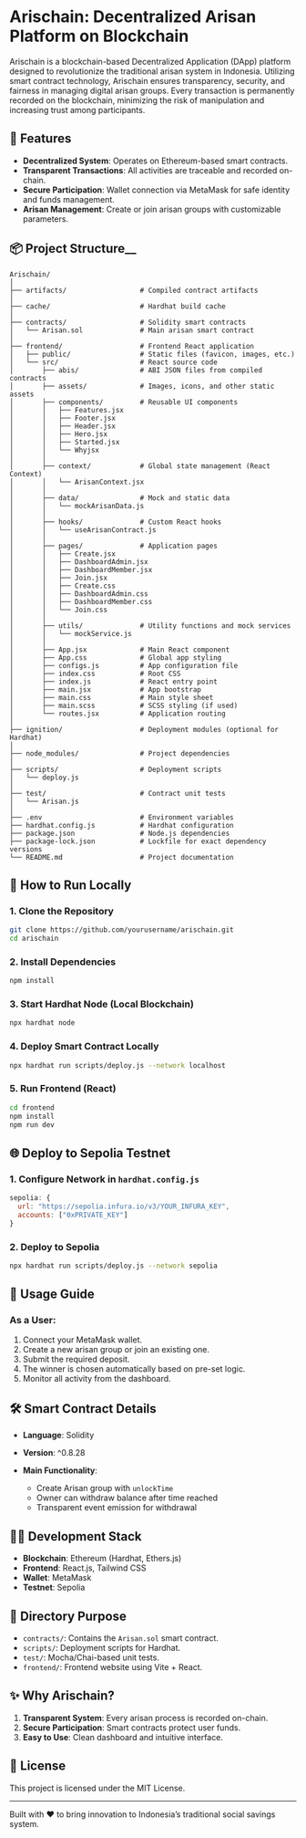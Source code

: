 # Arischain: Decentralized Arisan Platform on Blockchain

Arischain is a blockchain-based Decentralized Application (DApp) platform designed to revolutionize the traditional arisan system in Indonesia. Utilizing smart contract technology, Arischain ensures transparency, security, and fairness in managing digital arisan groups. Every transaction is permanently recorded on the blockchain, minimizing the risk of manipulation and increasing trust among participants.

## 🚀 Features

* **Decentralized System**: Operates on Ethereum-based smart contracts.
* **Transparent Transactions**: All activities are traceable and recorded on-chain.
* **Secure Participation**: Wallet connection via MetaMask for safe identity and funds management.
* **Arisan Management**: Create or join arisan groups with customizable parameters.

## 📦 Project Structure__

```
Arischain/
│
├── artifacts/                  # Compiled contract artifacts
│
├── cache/                      # Hardhat build cache
│
├── contracts/                  # Solidity smart contracts
│   └── Arisan.sol              # Main arisan smart contract
│
├── frontend/                   # Frontend React application
│   ├── public/                 # Static files (favicon, images, etc.)
│   └── src/                    # React source code
│       ├── abis/               # ABI JSON files from compiled contracts
│       ├── assets/             # Images, icons, and other static assets
│       ├── components/         # Reusable UI components
│       │   ├── Features.jsx
│       │   ├── Footer.jsx
│       │   ├── Header.jsx
│       │   ├── Hero.jsx
│       │   ├── Started.jsx
│       │   └── Whyjsx
│       │
│       ├── context/            # Global state management (React Context)
│       │   └── ArisanContext.jsx
│       │
│       ├── data/               # Mock and static data
│       │   └── mockArisanData.js
│       │
│       ├── hooks/              # Custom React hooks
│       │   └── useArisanContract.js
│       │
│       ├── pages/              # Application pages
│       │   ├── Create.jsx
│       │   ├── DashboardAdmin.jsx
│       │   ├── DashboardMember.jsx
│       │   ├── Join.jsx
│       │   ├── Create.css
│       │   ├── DashboardAdmin.css
│       │   ├── DashboardMember.css
│       │   └── Join.css
│       │
│       ├── utils/              # Utility functions and mock services
│       │   └── mockService.js
│       │
│       ├── App.jsx             # Main React component
│       ├── App.css             # Global app styling
│       ├── configs.js          # App configuration file
│       ├── index.css           # Root CSS
│       ├── index.js            # React entry point
│       ├── main.jsx            # App bootstrap
│       ├── main.css            # Main style sheet
│       ├── main.scss           # SCSS styling (if used)
│       └── routes.jsx          # Application routing
│
├── ignition/                   # Deployment modules (optional for Hardhat)
│
├── node_modules/               # Project dependencies
│
├── scripts/                    # Deployment scripts
│   └── deploy.js
│
├── test/                       # Contract unit tests
│   └── Arisan.js
│
├── .env                        # Environment variables
├── hardhat.config.js           # Hardhat configuration
├── package.json                # Node.js dependencies
├── package-lock.json           # Lockfile for exact dependency versions
└── README.md                   # Project documentation

```

## 🧪 How to Run Locally

### 1. Clone the Repository

```bash
git clone https://github.com/yourusername/arischain.git
cd arischain
```

### 2. Install Dependencies

```bash
npm install
```

### 3. Start Hardhat Node (Local Blockchain)

```bash
npx hardhat node
```

### 4. Deploy Smart Contract Locally

```bash
npx hardhat run scripts/deploy.js --network localhost
```

### 5. Run Frontend (React)

```bash
cd frontend
npm install
npm run dev
```

## 🌐 Deploy to Sepolia Testnet

### 1. Configure Network in `hardhat.config.js`

```javascript
sepolia: {
  url: "https://sepolia.infura.io/v3/YOUR_INFURA_KEY",
  accounts: ["0xPRIVATE_KEY"]
}
```

### 2. Deploy to Sepolia

```bash
npx hardhat run scripts/deploy.js --network sepolia
```

## 📖 Usage Guide

### As a User:

1. Connect your MetaMask wallet.
2. Create a new arisan group or join an existing one.
3. Submit the required deposit.
4. The winner is chosen automatically based on pre-set logic.
5. Monitor all activity from the dashboard.

## 🛠 Smart Contract Details

* **Language**: Solidity
* **Version**: ^0.8.28
* **Main Functionality**:

  * Create Arisan group with `unlockTime`
  * Owner can withdraw balance after time reached
  * Transparent event emission for withdrawal

## 👨‍💻 Development Stack

* **Blockchain**: Ethereum (Hardhat, Ethers.js)
* **Frontend**: React.js, Tailwind CSS
* **Wallet**: MetaMask
* **Testnet**: Sepolia

## 📂 Directory Purpose

* `contracts/`: Contains the `Arisan.sol` smart contract.
* `scripts/`: Deployment scripts for Hardhat.
* `test/`: Mocha/Chai-based unit tests.
* `frontend/`: Frontend website using Vite + React.

## ✨ Why Arischain?

1. **Transparent System**: Every arisan process is recorded on-chain.
2. **Secure Participation**: Smart contracts protect user funds.
3. **Easy to Use**: Clean dashboard and intuitive interface.

## 🧾 License

This project is licensed under the MIT License.

---

Built with ❤️ to bring innovation to Indonesia’s traditional social savings system.
